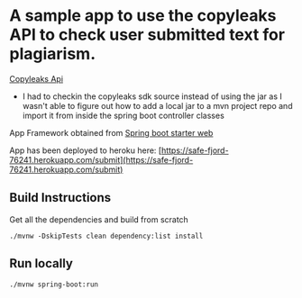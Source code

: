 # A sample app to use the copyleaks API to check user submitted text for plagiarism.
[Copyleaks Api](https://api.copyleaks.com/Guides/HowToUse)
- I had to checkin the copyleaks sdk source instead of using the jar as I wasn't
  able to figure out how to add a local jar to a mvn project repo and import it
  from inside the spring boot controller classes

App Framework obtained from [Spring boot starter web](https://mvnrepository.com/artifact/org.springframework.boot/spring-boot-starter-web)

App has been deployed to heroku here:
[https://safe-fjord-76241.herokuapp.com/submit](https://safe-fjord-76241.herokuapp.com/submit)

## Build Instructions
Get all the dependencies and build from scratch
```
./mvnw -DskipTests clean dependency:list install
```

## Run locally
```
./mvnw spring-boot:run
```
